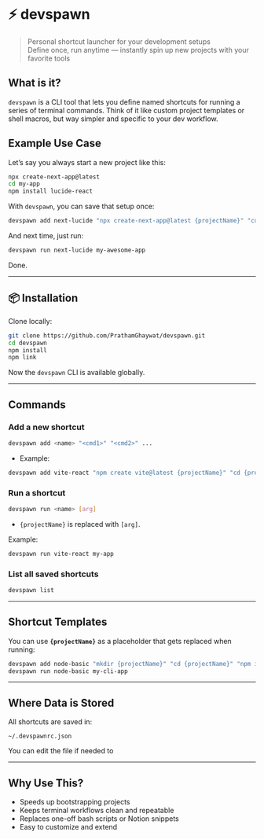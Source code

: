 # ⚡ devspawn

> Personal shortcut launcher for your development setups  
> Define once, run anytime — instantly spin up new projects with your favorite tools


## What is it?

`devspawn` is a CLI tool that lets you define named shortcuts for running a series of terminal commands. Think of it like custom project templates or shell macros, but way simpler and specific to your dev workflow.

##  Example Use Case

Let’s say you always start a new project like this:

```bash
npx create-next-app@latest
cd my-app
npm install lucide-react
````

With `devspawn`, you can save that setup once:

```bash
devspawn add next-lucide "npx create-next-app@latest {projectName}" "cd {projectName}" "npm install lucide-react"
```

And next time, just run:

```bash
devspawn run next-lucide my-awesome-app
```

Done.

---

## 📦 Installation

Clone locally:

```bash
git clone https://github.com/PrathamGhaywat/devspawn.git
cd devspawn
npm install
npm link
```

Now the `devspawn` CLI is available globally.

---

## Commands

### Add a new shortcut

```bash
devspawn add <name> "<cmd1>" "<cmd2>" ...
```

* Example:

```bash
devspawn add vite-react "npm create vite@latest {projectName}" "cd {projectName}" "npm install"
```

### Run a shortcut

```bash
devspawn run <name> [arg]
```

* `{projectName}` is replaced with `[arg]`.

Example:

```bash
devspawn run vite-react my-app
```


### List all saved shortcuts

```bash
devspawn list
```

---

## Shortcut Templates

You can use **`{projectName}`** as a placeholder that gets replaced when running:

```bash
devspawn add node-basic "mkdir {projectName}" "cd {projectName}" "npm init -y"
devspawn run node-basic my-cli-app
```

---

## Where Data is Stored

All shortcuts are saved in:

```
~/.devspawnrc.json
```

You can edit the file if needed to

---

##  Why Use This?

* Speeds up bootstrapping projects
*  Keeps terminal workflows clean and repeatable
* Replaces one-off bash scripts or Notion snippets
* Easy to customize and extend
